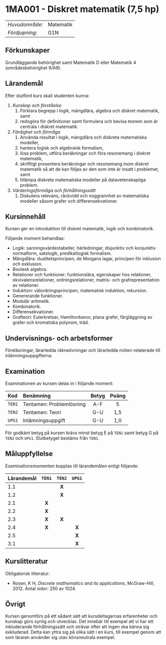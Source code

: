 # 1MA001 - Diskret matematik (7,5 hp)

|                |           |  
| ---            | ---       |  
| *Huvudområde*: | Matematik |  
| *Fördjupning*: | G1N       |  

## Förkunskaper

Grundläggande behörighet samt Matematik D eller Matematik 4 (områdesbehörighet 9/A9).

## Lärandemål

Efter slutförd kurs skall studenten kunna:

1.  *Kunskap och förståelse*
    1.  Förklara begrepp i logik, mängdlära, algebra och diskret
        matematik, samt
    2.  redogöra för definitioner samt formulera och bevisa teorem som
        är centrala i diskret matematik.
2.  *Färdighet och förmåga*
    1.  Använda resultat i logik, mängdlära och diskreta matematiska
        modeller,
    2.  hantera logisk och algebraisk formalism,
    3.  lösa problem, utföra beräkningar och föra resonemang i diskret
        matematik,
    4.  skriftligt presentera beräkningar och resonemang inom diskret
        matematik så att de kan följas av den som inte är insatt i
        problemet, samt
    5.  tillämpa diskreta matematiska modeller på datavetenskapliga
        problem.
3.  *Värderingsförmåga och förhållningssätt*
    1.  Diskutera relevans, räckvidd och noggrannhet av matematiska
        modeller såsom grafer och differensekvationer.

## Kursinnehåll

Kursen ger en introduktion till diskret matematik, logik och
kombinatorik. 

Följande moment behandlas:

-   Logik: sanningsvärdestabeller, härledningar, disjunktiv och
    konjunktiv normalform, satslogik, predikatlogisk formalism.
-   Mängdlära: dualitetsprincipen, de Morgans lagar, principen för
    inklusion och exklusion.
-   Boolesk algebra.
-   Relationer och funktioner: funktionslära, egenskaper hos relationer,
    ekvivalensrelationer, ordningsrelationer, matris- och
    grafrepresentation av relationer.
-   Induktion: välordningsprincipen, matematisk induktion, rekursion.
-   Genererande funktioner.
-   Modulär aritmetik.
-   Kombinatorik.
-   Differensekvationer.
-   Grafteori: Eulerkretsar, Hamiltonbanor, plana grafer, färgläggning
    av grafer och kromatiska polynom, träd.

## Undervisnings- och arbetsformer

Föreläsningar, lärarledda räkneövningar och lärarledda möten relaterade till inlämningsuppgifterna.

## Examination

Examinationen av kursen delas in i följande moment:

| Kod  | Benämning                 | Betyg | Poäng |  
| :--- | :------------------------ | :---: | :---: |  
| `TEN1` | Tentamen: Problemlösning  | A-F   | 5     |  
| `TEN2` | Tentamen: Teori           | G-U   | 1,5   |  
| `UPG1` | Inlämningsuppgift         | G-U   | 1,0   |  

För godkänt betyg på kursen krävs minst betyg E på `TEN1` samt betyg G
på `TEN2` och `UPG1`. Slutbetyget bestäms från `TEN1`.


## Måluppfyllelse

Examinationsmomenten kopplas till lärandemålen enligt följande:

| Lärandemål | `TEN1` | `TEN2` | `UPG1` |  
| :--------- | :---:  | :---:  | :---:  |  
| 1.1        |        | **X**  |        |  
| 1.2        |        | **X**  |        |  
| 2.1        | **X**  |        |        |  
| 2.2        | **X**  |        |        |  
| 2.3        | **X**  | **X**  |        |  
| 2.4        | **X**  |        | **X**  |  
| 2.5        |        |        | **X**  |  
| 3.1        |        |        | **X**  |  


## Kurslitteratur

Obligatorisk litteratur:

-  Rosen, K H, *Discrete mathematics and its applications*, McGraw-Hill, 2012. Antal sidor: 250 av 1024.

## Övrigt

Kursen genomförs på ett sådant sätt att kursdeltagarnas erfarenheter och kunskap görs synlig och utvecklas. Det innebär till exempel att vi har ett inkluderande förhållningssätt och strävar efter att ingen ska känna sig exkluderad. Detta kan yttra sig på olika sätt i en kurs, till exempel genom att som läraren använder sig utav könsneutrala exempel.